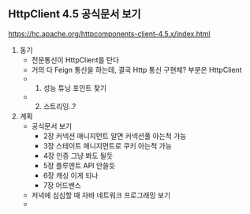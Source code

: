 ## HttpClient 4.5 공식문서 보기

https://hc.apache.org/httpcomponents-client-4.5.x/index.html


1. 동기
	- 전문통신이 HttpClient를 탄다
	- 거의 다 Feign 통신을 하는데, 결국 Http 통신 구현체? 부분은 HttpClient
	- 1. 성능 튜닝 포인트 찾기
	- 2. 스트리밍..?
2. 계획
	- 공식문서 보기
		- 2장 커넥션 매니지먼트 알면 커넥션풀 아는척 가능
		- 3장 스테이트 매니지먼트로 쿠키 아는척 가능
		- 4장 인증 그냥 봐도 될듯
		- 5장 플루엔트 API 안쓸듯
		- 6장 캐싱 이게 되나
		- 7장 어드밴스
	- 저녁에 심심할 때 자바 네트워크 프로그래밍 보기
	- 



